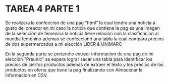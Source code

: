 ﻿# TAREA 4 PARTE 1
 
 Se realizara la confeccion de una pag "html" la cual tendra una noticia a gusto del creador 
 en mi caso la noticia que contiene la pag es una imagen de la seleccion de femenina 
 la noticia tiene relación con la clasificacion al mundia femenino 
 ademas se confeccionó una tabla la cual compara precios de dos supermercados a mi elección 
 LIDER & UNIMARC 
 
 
 En la segunda parte se pretendio extraer informacion de una pag 
 de mi elección "Preunic"
 se espera lograr sacar una tabla para identificar los precios de ciertos productos 
 ademas de extraer el texto y los precios de los productos en oferta que tiene la pag 
 finalizando con Almacenar la informacion en CSV.
 
 
